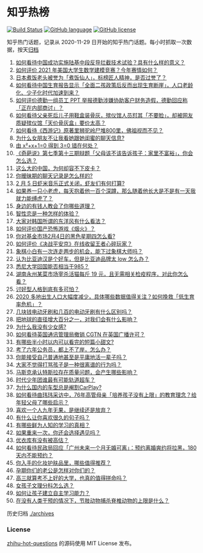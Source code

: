 # 知乎热榜
[![Build Status](https://github.com/ToWeLong/zhihu-hot-questions/workflows/CI/badge.svg)](https://github.com/ToWeLong/zhihu-hot-questions/actions)
[![GitHub language](https://img.shields.io/badge/language-golang-orange.svg)](https://golang.org/)
[![GitHub license](https://img.shields.io/github/license/ToWeLong/zhihu-hot-questions)](https://github.com/ToWeLong/zhihu-hot-questions/blob/main/LICENSE)

知乎热门话题，记录从 2020-11-29 日开始的知乎热门话题。每小时抓取一次数据，按天[归档](./archives)

<!-- BEGIN -->

1. [如何看待中国成功实施陆基中段反导拦截技术试验？具有什么样的意义？](https://www.zhihu.com/question/442907371)
1. [如何评价 2021 年美国大学生数学建模竞赛？今年赛情如何？](https://www.zhihu.com/question/440252527)
1. [日本煮饭老头被誉为「煮饭仙人」，标榜匠人精神，是否过誉了？](https://www.zhihu.com/question/56773677)
1. [如何看待中国生育报告显示「全面二孩政策后反而出现生育断崖」，人口老龄化、少子化时代加速到来？](https://www.zhihu.com/question/442679833)
1. [如何评价德勤一组员工 PPT 举报德勤涉嫌协助客户财务造假，德勤回应称「正在内部商讨」？](https://www.zhihu.com/question/442696107)
1. [如何看待父亲死后儿子用鞋盒装骨灰，殡仪馆人员怼其「不要脸」，却被网友质疑殡仪馆「天价骨灰盒」要价太高？](https://www.zhihu.com/question/441101618)
1. [如何看待《西游记》原著里狮驼岭尸堆800里，佛祖视而不见？](https://www.zhihu.com/question/441627356)
1. [为什么女朋友不让我看她跟她闺蜜的聊天信息?](https://www.zhihu.com/question/411657705)
1. [由 x²+x+1=0 得到 3=0 错在何处？](https://www.zhihu.com/question/309863493)
1. [《奇葩说》第七季第十三期辩题「父母该不该告诉孩子：家里不富裕」，你会怎么选？](https://www.zhihu.com/question/442875176)
1. [这么大的中国，为何却容不下皮卡？](https://www.zhihu.com/question/48425484)
1. [你暧昧期的聊天记录是怎么样的?](https://www.zhihu.com/question/356579521)
1. [2 月 5 日虾米音乐正式关闭，虾友们有何打算?](https://www.zhihu.com/question/432893433)
1. [如果养一只小老虎，每天抱着他一百个深蹲，那么随着他长大是不是有一天我就力能缚虎了？](https://www.zhihu.com/question/437834455)
1. [身边的有钱人教会了你哪些道理？](https://www.zhihu.com/question/430653175)
1. [智性恋是一种怎样的体验？](https://www.zhihu.com/question/277037027)
1. [大家对韩国所谓的东洋风有什么看法？](https://www.zhihu.com/question/440395108)
1. [如何评价国产恐怖游戏《烟火》？](https://www.zhihu.com/question/395034042)
1. [你对基金市场2月4日的黑色星期四怎么看?](https://www.zhihu.com/question/442804794)
1. [如何评价《决战平安京》在线收留王者心碎玩家？](https://www.zhihu.com/question/442834132)
1. [象棋小白有一次连走两步的机会，能下过象棋大师吗？](https://www.zhihu.com/question/442313342)
1. [认为比亚迪汉是个好车，但是比亚迪品牌太 low 怎么办？](https://www.zhihu.com/question/431492053)
1. [悉尼大学回国能否相当于985？](https://www.zhihu.com/question/266843003)
1. [湖南永州某菜市场宰杀活猫每斤 19 元，且无需相关检疫程序，对此你怎么看？](https://www.zhihu.com/question/442836265)
1. [讨好型人格到底有多可怕？](https://www.zhihu.com/question/268633341)
1. [2020 多地出生人口大幅度减少，具体哪些数据值得关注？如何挽救「低生育率危机」？](https://www.zhihu.com/question/442415462)
1. [几块钱电动牙刷和几百的电动牙刷有什么区别吗？](https://www.zhihu.com/question/324119500)
1. [把地球的直径增大百分之一，对我们会有什么影响？](https://www.zhihu.com/question/441848439)
1. [为什么我没有少女感?](https://www.zhihu.com/question/437488060)
1. [如何看待英国通讯管理局撤销 CGTN 在英国广播许可？](https://www.zhihu.com/question/442872565)
1. [有哪些半小时以内可以看完的短篇小甜文?](https://www.zhihu.com/question/438057405)
1. [考了六年公务员，都上不了岸，怎么办？](https://www.zhihu.com/question/366251926)
1. [你能接受自己普通地甚至是平庸地活一辈子吗？](https://www.zhihu.com/question/442092262)
1. [大家不觉得打骂孩子是一种很离谱的行为吗？](https://www.zhihu.com/question/438387971)
1. [马斯克承认特斯拉存在质量问题，会产生哪些影响？](https://www.zhihu.com/question/442819243)
1. [时代少年团谁最有可能轨道超车？](https://www.zhihu.com/question/442289110)
1. [为什么国内的车型总是阉割CarPlay?](https://www.zhihu.com/question/437691000)
1. [如何看待曲玮玮采访中，76年高管母亲「培养孩子没有上限」的教育理念？给年轻父母了哪些启示？](https://www.zhihu.com/question/442701602)
1. [喜欢一个人九年无果，是继续还是放弃？](https://www.zhihu.com/question/442430684)
1. [有什么让你喜欢很久的句子吗？](https://www.zhihu.com/question/437789442)
1. [有哪些鲜为人知的学习的真相？](https://www.zhihu.com/question/439066811)
1. [如果重来一次，你还会选择遇见吗？](https://www.zhihu.com/question/434466113)
1. [优衣库有没有被高估？](https://www.zhihu.com/question/355928826)
1. [如何看待民政局回应「广州未来一个月无婚可离」：预约离婚爽约将拉黑，180 天内不能预约？](https://www.zhihu.com/question/442513123)
1. [你入手的化妆护肤品里，哪些值得推荐？](https://www.zhihu.com/question/438488767)
1. [孕期你们的老公是怎样对你们的？](https://www.zhihu.com/question/302590451)
1. [高三就算考不上好的大学，也真的值得拼命吗？](https://www.zhihu.com/question/440208823)
1. [女孩子文理分科怎么选？](https://www.zhihu.com/question/438663595)
1. [如何让孩子建立自主学习能力？](https://www.zhihu.com/question/437375149)
1. [在没有人类干预的情况下，节肢动物捕杀脊椎动物的上限是什么？](https://www.zhihu.com/question/419117531)

<!-- END -->

历史归档 [./archives](./archives)


### License
[zhihu-hot-questions](https://github.com/towelong/zhihu-hot-questions) 的源码使用 MIT License 发布。